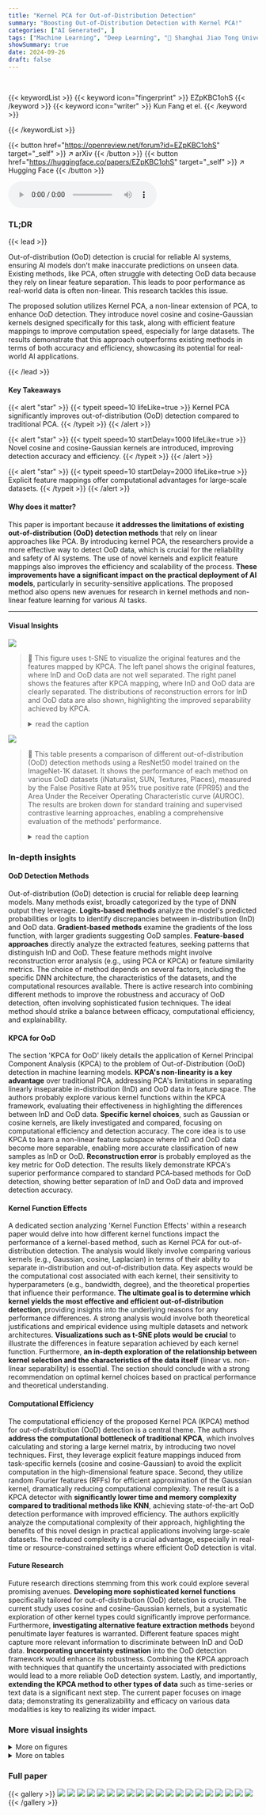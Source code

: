 ```yaml
---
title: "Kernel PCA for Out-of-Distribution Detection"
summary: "Boosting Out-of-Distribution Detection with Kernel PCA!"
categories: ["AI Generated", ]
tags: ["Machine Learning", "Deep Learning", "🏢 Shanghai Jiao Tong University",]
showSummary: true
date: 2024-09-26
draft: false
---
```


<br>

{{< keywordList >}}
{{< keyword icon="fingerprint" >}} EZpKBC1ohS {{< /keyword >}}
{{< keyword icon="writer" >}} Kun Fang et el. {{< /keyword >}}
 
{{< /keywordList >}}

{{< button href="https://openreview.net/forum?id=EZpKBC1ohS" target="_self" >}}
↗ arXiv
{{< /button >}}
{{< button href="https://huggingface.co/papers/EZpKBC1ohS" target="_self" >}}
↗ Hugging Face
{{< /button >}}



<audio controls>
    <source src="https://ai-paper-reviewer.com/EZpKBC1ohS/podcast.wav" type="audio/wav">
    Your browser does not support the audio element.
</audio>


### TL;DR


{{< lead >}}

Out-of-distribution (OoD) detection is crucial for reliable AI systems, ensuring AI models don't make inaccurate predictions on unseen data.  Existing methods, like PCA, often struggle with detecting OoD data because they rely on linear feature separation. This leads to poor performance as real-world data is often non-linear.  This research tackles this issue.

The proposed solution utilizes Kernel PCA, a non-linear extension of PCA, to enhance OoD detection.  They introduce novel cosine and cosine-Gaussian kernels designed specifically for this task, along with efficient feature mappings to improve computation speed, especially for large datasets.  The results demonstrate that this approach outperforms existing methods in terms of both accuracy and efficiency, showcasing its potential for real-world AI applications.

{{< /lead >}}


#### Key Takeaways

{{< alert "star" >}}
{{< typeit speed=10 lifeLike=true >}} Kernel PCA significantly improves out-of-distribution (OoD) detection compared to traditional PCA. {{< /typeit >}}
{{< /alert >}}

{{< alert "star" >}}
{{< typeit speed=10 startDelay=1000 lifeLike=true >}} Novel cosine and cosine-Gaussian kernels are introduced, improving detection accuracy and efficiency. {{< /typeit >}}
{{< /alert >}}

{{< alert "star" >}}
{{< typeit speed=10 startDelay=2000 lifeLike=true >}} Explicit feature mappings offer computational advantages for large-scale datasets. {{< /typeit >}}
{{< /alert >}}

#### Why does it matter?
This paper is important because **it addresses the limitations of existing out-of-distribution (OoD) detection methods** that rely on linear approaches like PCA. By introducing kernel PCA, the researchers provide a more effective way to detect OoD data, which is crucial for the reliability and safety of AI systems. The use of novel kernels and explicit feature mappings also improves the efficiency and scalability of the process.  **These improvements have a significant impact on the practical deployment of AI models**, particularly in security-sensitive applications. The proposed method also opens new avenues for research in kernel methods and non-linear feature learning for various AI tasks.

------
#### Visual Insights



![](https://ai-paper-reviewer.com/EZpKBC1ohS/figures_1_1.jpg)

> 🔼 This figure uses t-SNE to visualize the original features and the features mapped by KPCA. The left panel shows the original features, where InD and OoD data are not well separated. The right panel shows the features after KPCA mapping, where InD and OoD data are clearly separated.  The distributions of reconstruction errors for InD and OoD data are also shown, highlighting the improved separability achieved by KPCA.
> <details>
> <summary>read the caption</summary>
> Figure 1: The t-SNE [10] visualization on the original features z (left) and the mapped features (z) (right). Our KPCA detector alleviates the linearly inseparability between InD and OoD features in the original z-space via an explicit feature mapping Φ, and thus substantially improves the OoD detection performance, illustrated by the much more distinguishable reconstruction errors.
> </details>





![](https://ai-paper-reviewer.com/EZpKBC1ohS/tables_6_1.jpg)

> 🔼 This table presents a comparison of different out-of-distribution (OoD) detection methods using a ResNet50 model trained on the ImageNet-1K dataset.  It shows the performance of each method on various OoD datasets (iNaturalist, SUN, Textures, Places), measured by the False Positive Rate at 95% true positive rate (FPR95) and the Area Under the Receiver Operating Characteristic curve (AUROC).  The results are broken down for standard training and supervised contrastive learning approaches, enabling a comprehensive evaluation of the methods' performance.
> <details>
> <summary>read the caption</summary>
> Table 1: The detection performance of different methods (ResNet50 trained on ImageNet-1K).
> </details>





### In-depth insights


#### OoD Detection Methods
Out-of-distribution (OoD) detection is crucial for reliable deep learning models.  Many methods exist, broadly categorized by the type of DNN output they leverage.  **Logits-based methods** analyze the model's predicted probabilities or logits to identify discrepancies between in-distribution (InD) and OoD data.  **Gradient-based methods** examine the gradients of the loss function, with larger gradients suggesting OoD samples.  **Feature-based approaches** directly analyze the extracted features, seeking patterns that distinguish InD and OoD.  These feature methods might involve reconstruction error analysis (e.g., using PCA or KPCA) or feature similarity metrics.  The choice of method depends on several factors, including the specific DNN architecture, the characteristics of the datasets, and the computational resources available.  There is active research into combining different methods to improve the robustness and accuracy of OoD detection, often involving sophisticated fusion techniques.  The ideal method should strike a balance between efficacy, computational efficiency, and explainability.

#### KPCA for OoD
The section 'KPCA for OoD' likely details the application of Kernel Principal Component Analysis (KPCA) to the problem of Out-of-Distribution (OoD) detection in machine learning models.  **KPCA's non-linearity is a key advantage** over traditional PCA, addressing PCA's limitations in separating linearly inseparable in-distribution (InD) and OoD data in feature space. The authors probably explore various kernel functions within the KPCA framework, evaluating their effectiveness in highlighting the differences between InD and OoD data.  **Specific kernel choices**, such as Gaussian or cosine kernels, are likely investigated and compared, focusing on computational efficiency and detection accuracy. The core idea is to use KPCA to learn a non-linear feature subspace where InD and OoD data become more separable, enabling more accurate classification of new samples as InD or OoD.  **Reconstruction error** is probably employed as the key metric for OoD detection.  The results likely demonstrate KPCA's superior performance compared to standard PCA-based methods for OoD detection, showing better separation of InD and OoD data and improved detection accuracy.

#### Kernel Function Effects
A dedicated section analyzing 'Kernel Function Effects' within a research paper would delve into how different kernel functions impact the performance of a kernel-based method, such as Kernel PCA for out-of-distribution detection.  The analysis would likely involve comparing various kernels (e.g., Gaussian, cosine, Laplacian) in terms of their ability to separate in-distribution and out-of-distribution data. Key aspects would be the computational cost associated with each kernel, their sensitivity to hyperparameters (e.g., bandwidth, degree), and the theoretical properties that influence their performance.  **The ultimate goal is to determine which kernel yields the most effective and efficient out-of-distribution detection**, providing insights into the underlying reasons for any performance differences. A strong analysis would involve both theoretical justifications and empirical evidence using multiple datasets and network architectures.  **Visualizations such as t-SNE plots would be crucial** to illustrate the differences in feature separation achieved by each kernel function.  Furthermore, **an in-depth exploration of the relationship between kernel selection and the characteristics of the data itself** (linear vs. non-linear separability) is essential. The section should conclude with a strong recommendation on optimal kernel choices based on practical performance and theoretical understanding.

#### Computational Efficiency
The computational efficiency of the proposed Kernel PCA (KPCA) method for out-of-distribution (OoD) detection is a central theme.  The authors **address the computational bottleneck of traditional KPCA**, which involves calculating and storing a large kernel matrix, by introducing two novel techniques. First, they leverage explicit feature mappings induced from task-specific kernels (cosine and cosine-Gaussian) to avoid the explicit computation in the high-dimensional feature space. Second, they utilize random Fourier features (RFFs) for efficient approximation of the Gaussian kernel, dramatically reducing computational complexity.  The result is a KPCA detector with **significantly lower time and memory complexity compared to traditional methods like KNN**, achieving state-of-the-art OoD detection performance with improved efficiency.  The authors explicitly analyze the computational complexity of their approach, highlighting the benefits of this novel design in practical applications involving large-scale datasets.  The reduced complexity is a crucial advantage, especially in real-time or resource-constrained settings where efficient OoD detection is vital.

#### Future Research
Future research directions stemming from this work could explore several promising avenues.  **Developing more sophisticated kernel functions** specifically tailored for out-of-distribution (OoD) detection is crucial.  The current study uses cosine and cosine-Gaussian kernels, but a systematic exploration of other kernel types could significantly improve performance.  Furthermore, **investigating alternative feature extraction methods** beyond penultimate layer features is warranted.  Different feature spaces might capture more relevant information to discriminate between InD and OoD data.  **Incorporating uncertainty estimation** into the OoD detection framework would enhance its robustness.  Combining the KPCA approach with techniques that quantify the uncertainty associated with predictions would lead to a more reliable OoD detection system.  Lastly, and importantly, **extending the KPCA method to other types of data** such as time-series or text data is a significant next step.  The current paper focuses on image data; demonstrating its generalizability and efficacy on various data modalities is key to realizing its wider impact.


### More visual insights

<details>
<summary>More on figures
</summary>


![](https://ai-paper-reviewer.com/EZpKBC1ohS/figures_9_1.jpg)

> 🔼 This figure uses t-SNE to visualize the original features and the features mapped by KPCA.  The left panel shows the original features, demonstrating poor separation between in-distribution (InD) and out-of-distribution (OoD) data. The right panel shows the KPCA-mapped features, highlighting the improved separability achieved by the KPCA method. This improved separability is further illustrated by the distinct reconstruction error distributions shown below each t-SNE plot. The results showcase KPCA's effectiveness in enhancing OoD detection performance.
> <details>
> <summary>read the caption</summary>
> Figure 1: The t-SNE [10] visualization on the original features z (left) and the mapped features (z) (right). Our KPCA detector alleviates the linearly inseparability between InD and OoD features in the original z-space via an explicit feature mapping Φ, and thus substantially improves the OoD detection performance, illustrated by the much more distinguishable reconstruction errors.
> </details>



![](https://ai-paper-reviewer.com/EZpKBC1ohS/figures_17_1.jpg)

> 🔼 This figure shows the distribution of feature norms (||z||2) for In-distribution (InD) and out-of-distribution (OoD) datasets.  The InD datasets are CIFAR-10 and ImageNet-1K, while the OoD datasets are LSUN, places365, SUN, and Textures. The histograms clearly demonstrate a significant difference in the distribution of feature norms between InD and OoD data, highlighting the imbalanced feature norm property that is exploited by the cosine kernel in the proposed method.
> <details>
> <summary>read the caption</summary>
> Figure 3: A density histogram of the imbalanced norms of InD and OoD features. InD: CIFAR10 and ImageNet-1K. OoD: LSUN and places365, SUN and Textures.
> </details>



![](https://ai-paper-reviewer.com/EZpKBC1ohS/figures_17_2.jpg)

> 🔼 This figure uses t-SNE to visualize the original and mapped features of in-distribution (InD) and out-of-distribution (OoD) data.  The left panel shows the original features, demonstrating a lack of clear separation between InD and OoD data. The right panel displays the features after applying the kernel PCA (KPCA) method with a specific feature mapping (Φ).  The KPCA mapping effectively separates InD and OoD data points, making the OoD detection task easier.  The color-coding helps to distinguish the three types of data: InD, OoD (LSUN), and OoD (iSUN).
> <details>
> <summary>read the caption</summary>
> Figure 1: The t-SNE [10] visualization on the original features z (left) and the mapped features  (z) (right). Our KPCA detector alleviates the linearly inseparability between InD and OoD features in the original z-space via an explicit feature mapping Φ, and thus substantially improves the OoD detection performance, illustrated by the much more distinguishable reconstruction errors.
> </details>



![](https://ai-paper-reviewer.com/EZpKBC1ohS/figures_19_1.jpg)

> 🔼 This figure uses t-SNE to visualize the original features (z) and the features mapped by KPCA (Φ(z)). The left panel shows the original features, where InD and OoD data are mixed. The right panel shows the mapped features, where InD and OoD data are clearly separated.  This separation is achieved by using KPCA with the proposed cosine and cosine-Gaussian kernels, which effectively maps the data into a subspace where the linear inseparability between InD and OoD features is reduced. The figure demonstrates the effectiveness of the KPCA detector in improving OoD detection performance, as the reconstruction errors are significantly more distinguishable between InD and OoD data after the non-linear mapping.
> <details>
> <summary>read the caption</summary>
> Figure 1: The t-SNE [10] visualization on the original features z (left) and the mapped features  (z) (right). Our KPCA detector alleviates the linearly inseparability between InD and OoD features in the original z-space via an explicit feature mapping Φ, and thus substantially improves the OoD detection performance, illustrated by the much more distinguishable reconstruction errors.
> </details>



![](https://ai-paper-reviewer.com/EZpKBC1ohS/figures_19_2.jpg)

> 🔼 This figure uses t-SNE to visualize the original features (z) and the mapped features ((z)) from a deep neural network.  The left panel shows the original features, illustrating the difficulty in linearly separating in-distribution (InD) and out-of-distribution (OoD) data points. The right panel shows the features after applying the proposed KPCA's feature mapping (Φ). The improved separation of InD and OoD data in the mapped feature space highlights the effectiveness of the KPCA method in enhancing out-of-distribution detection. The improved separability is reflected in the significantly more distinct reconstruction errors for InD and OoD data, making classification easier.
> <details>
> <summary>read the caption</summary>
> Figure 1: The t-SNE [10] visualization on the original features z (left) and the mapped features (z) (right). Our KPCA detector alleviates the linearly inseparability between InD and OoD features in the original z-space via an explicit feature mapping Φ, and thus substantially improves the OoD detection performance, illustrated by the much more distinguishable reconstruction errors.
> </details>



![](https://ai-paper-reviewer.com/EZpKBC1ohS/figures_20_1.jpg)

> 🔼 This figure uses t-SNE to visualize the original features (z) and the mapped features (Φ(z)) of in-distribution (InD) and out-of-distribution (OoD) data.  The left panel shows the original features, demonstrating poor separation between InD and OoD data. The right panel shows the mapped features using the KPCA method, clearly showing improved separation between InD and OoD data due to the use of the non-linear mapping Φ. The improved separation leads to more distinguishable reconstruction errors which improves the overall performance of the OoD detector.
> <details>
> <summary>read the caption</summary>
> Figure 1: The t-SNE [10] visualization on the original features z (left) and the mapped features  (z) (right). Our KPCA detector alleviates the linearly inseparability between InD and OoD features in the original z-space via an explicit feature mapping Φ, and thus substantially improves the OoD detection performance, illustrated by the much more distinguishable reconstruction errors.
> </details>



</details>




<details>
<summary>More on tables
</summary>


![](https://ai-paper-reviewer.com/EZpKBC1ohS/tables_6_2.jpg)
> 🔼 This table compares the computational complexity (time and memory) of the proposed method CORP and the existing KNN method for out-of-distribution detection using ResNet50 on ImageNet-1k.  It highlights the significant reduction in computational cost achieved by CORP compared to KNN.
> <details>
> <summary>read the caption</summary>
> Table 2: Comparisons on the computation complexity between KNN [7] and our CORP (ResNet50 on ImageNet-1K). Experiments are executed on the same machine for a fair comparison. The nearest neighbor searching of KNN is implemented via Faiss [48].
> </details>

![](https://ai-paper-reviewer.com/EZpKBC1ohS/tables_7_1.jpg)
> 🔼 This table presents a comparison of the out-of-distribution (OoD) detection performance of several methods, including the proposed methods (CoP and CoRP), on the ImageNet-1K dataset using ResNet50.  The results are broken down by OoD dataset (iNaturalist, SUN, Textures, Places) and metric (FPR, AUROC).  Two training scenarios are shown: standard training and supervised contrastive learning.  The table helps illustrate the superiority of the proposed methods.
> <details>
> <summary>read the caption</summary>
> Table 1: The detection performance of different methods (ResNet50 trained on ImageNet-1K).
> </details>

![](https://ai-paper-reviewer.com/EZpKBC1ohS/tables_16_1.jpg)
> 🔼 This table presents a comparison of the out-of-distribution (OoD) detection performance of several methods, including the proposed CoP and CoRP, using ResNet50 trained on ImageNet-1K.  The performance is evaluated on five different OoD datasets (iNaturalist, SUN, Textures, Places) using the metrics of False Positive Rate at 95% true positive rate (FPR95) and Area Under the Receiver Operating Characteristic curve (AUROC). The results are shown for both standard training and supervised contrastive learning.
> <details>
> <summary>read the caption</summary>
> Table 1: The detection performance of different methods (ResNet50 trained on ImageNet-1K).
> </details>

![](https://ai-paper-reviewer.com/EZpKBC1ohS/tables_16_2.jpg)
> 🔼 This table presents a comparison of the out-of-distribution (OoD) detection performance of various methods using ResNet50, a deep convolutional neural network, trained on the ImageNet-1K dataset.  The comparison is made across five different OoD datasets (iNaturalist, SUN, Places, Textures, and AVERAGE).  The results are presented in terms of the False Positive Rate (FPR) at 95% true positive rate (AUROC) and the Area Under the Receiver Operating Characteristic curve (AUROC).  The table also includes separate results for standard training and supervised contrastive learning methods, to demonstrate the effects of different training methodologies.
> <details>
> <summary>read the caption</summary>
> Table 1: The detection performance of different methods (ResNet50 trained on ImageNet-1K).
> </details>

![](https://ai-paper-reviewer.com/EZpKBC1ohS/tables_18_1.jpg)
> 🔼 This table presents the results of out-of-distribution (OoD) detection experiments using different methods on the ImageNet-1K dataset.  ResNet50 is used as the backbone network.  The table compares the performance across several OoD datasets (iNaturalist, SUN, Textures, Places)  using both standard and supervised contrastive learning training methods.  Metrics used include False Positive Rate (FPR) at 95% true positive rate (FPR95) and Area Under the Receiver Operating Characteristic curve (AUROC).  The results showcase the performance of the proposed KPCA method (CoP and CoRP) against existing state-of-the-art methods.
> <details>
> <summary>read the caption</summary>
> Table 1: The detection performance of different methods (ResNet50 trained on ImageNet-1K).
> </details>

</details>




### Full paper

{{< gallery >}}
<img src="https://ai-paper-reviewer.com/EZpKBC1ohS/1.png" class="grid-w50 md:grid-w33 xl:grid-w25" />
<img src="https://ai-paper-reviewer.com/EZpKBC1ohS/2.png" class="grid-w50 md:grid-w33 xl:grid-w25" />
<img src="https://ai-paper-reviewer.com/EZpKBC1ohS/3.png" class="grid-w50 md:grid-w33 xl:grid-w25" />
<img src="https://ai-paper-reviewer.com/EZpKBC1ohS/4.png" class="grid-w50 md:grid-w33 xl:grid-w25" />
<img src="https://ai-paper-reviewer.com/EZpKBC1ohS/5.png" class="grid-w50 md:grid-w33 xl:grid-w25" />
<img src="https://ai-paper-reviewer.com/EZpKBC1ohS/6.png" class="grid-w50 md:grid-w33 xl:grid-w25" />
<img src="https://ai-paper-reviewer.com/EZpKBC1ohS/7.png" class="grid-w50 md:grid-w33 xl:grid-w25" />
<img src="https://ai-paper-reviewer.com/EZpKBC1ohS/8.png" class="grid-w50 md:grid-w33 xl:grid-w25" />
<img src="https://ai-paper-reviewer.com/EZpKBC1ohS/9.png" class="grid-w50 md:grid-w33 xl:grid-w25" />
<img src="https://ai-paper-reviewer.com/EZpKBC1ohS/10.png" class="grid-w50 md:grid-w33 xl:grid-w25" />
<img src="https://ai-paper-reviewer.com/EZpKBC1ohS/11.png" class="grid-w50 md:grid-w33 xl:grid-w25" />
<img src="https://ai-paper-reviewer.com/EZpKBC1ohS/12.png" class="grid-w50 md:grid-w33 xl:grid-w25" />
<img src="https://ai-paper-reviewer.com/EZpKBC1ohS/13.png" class="grid-w50 md:grid-w33 xl:grid-w25" />
<img src="https://ai-paper-reviewer.com/EZpKBC1ohS/14.png" class="grid-w50 md:grid-w33 xl:grid-w25" />
<img src="https://ai-paper-reviewer.com/EZpKBC1ohS/15.png" class="grid-w50 md:grid-w33 xl:grid-w25" />
<img src="https://ai-paper-reviewer.com/EZpKBC1ohS/16.png" class="grid-w50 md:grid-w33 xl:grid-w25" />
<img src="https://ai-paper-reviewer.com/EZpKBC1ohS/17.png" class="grid-w50 md:grid-w33 xl:grid-w25" />
<img src="https://ai-paper-reviewer.com/EZpKBC1ohS/18.png" class="grid-w50 md:grid-w33 xl:grid-w25" />
<img src="https://ai-paper-reviewer.com/EZpKBC1ohS/19.png" class="grid-w50 md:grid-w33 xl:grid-w25" />
<img src="https://ai-paper-reviewer.com/EZpKBC1ohS/20.png" class="grid-w50 md:grid-w33 xl:grid-w25" />
{{< /gallery >}}